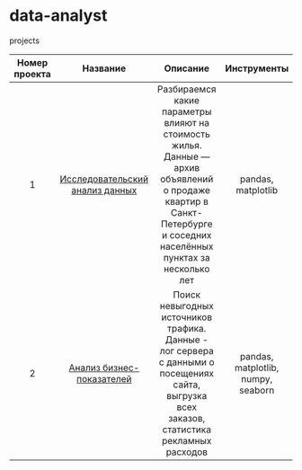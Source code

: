 # data-analyst
projects

Номер проекта  |	Название	    | Описание            | Инструменты       
:-------------:| :------------:| :-------------------:| :-------------------:
1 | [Исследовательский анализ данных](https://github.com/SvetlanadataA/data-analyst/blob/main/исследование-анализ/README.md) |	Разбираемся какие параметры влияют на стоимость жилья. Данные — архив объявлений о продаже квартир в Санкт-Петербурге и соседних населённых пунктах за несколько лет | pandas, matplotlib
2 |	[Анализ бизнес-показателей](https://github.com/SvetlanadataA/data-analyst/tree/main/бизнес-анализ) |	Поиск невыгодных источников трафика. Данные - лог сервера с данными о посещениях сайта, выгрузка всех заказов, статистика рекламных расходов | pandas, matplotlib, numpy, seaborn
